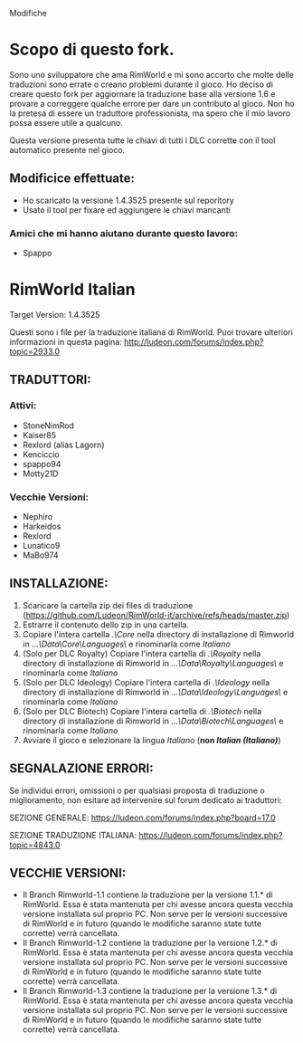 Modifiche 

# Scopo di questo fork.
Sono uno sviluppatore che ama RimWorld e mi sono accorto che molte delle traduzioni sono errate o creano problemi durante il gioco.
Ho deciso di creare questo fork per aggiornare la traduzione base alla versione 1.6 e provare a correggere qualche errore per dare un contributo al gioco.
Non ho la pretesa di essere un traduttore professionista, ma spero che il mio lavoro possa essere utile a qualcuno.

Questa versione presenta tutte le chiavi di tutti i DLC corrette con il tool automatico presente nel gioco.

## Modificice effettuate:
- Ho scaricato la versione 1.4.3525 presente sul reporitory
- Usato il tool per fixare ed aggiungere le chiavi mancanti

### Amici che mi hanno aiutano durante questo lavoro:
- Spappo



RimWorld Italian
================
Target Version: 1.4.3525

Questi sono i file per la traduzione italiana di RimWorld.
Puoi trovare ulteriori informazioni in questa pagina: http://ludeon.com/forums/index.php?topic=2933.0

TRADUTTORI:
------------------
### Attivi:
- StoneNimRod
- Kaiser85
- Rexlord (alias Lagorn)
- Kenciccio
- spappo94
- Motty21D

### Vecchie Versioni:
- Nephiro
- Harkeidos
- Rexlord
- Lunatico9
- MaBo974

INSTALLAZIONE:
------------------
1) Scaricare la cartella zip dei files di traduzione (https://github.com/Ludeon/RimWorld-it/archive/refs/heads/master.zip)
2) Estrarre il contenuto dello zip in una cartella.
3) Copiare l'intera cartella *.\Core* nella directory di installazione di Rimworld in *...\Data\Core\Languages\\* e rinominarla come *Italiano*
4) (Solo per DLC Royalty) Copiare l'intera cartella di *.\Royalty* nella directory di installazione di Rimworld in *...\Data\Royalty\Languages\\* e rinominarla come *Italiano*
5) (Solo per DLC Ideology) Copiare l'intera cartella di *.\Ideology* nella directory di installazione di Rimworld in *...\Data\Ideology\Languages\\* e rinominarla come *Italiano*
5) (Solo per DLC Biotech) Copiare l'intera cartella di *.\Biotech* nella directory di installazione di Rimworld in *...\Data\Biotech\Languages\\* e rinominarla come *Italiano*
7) Avviare il gioco e selezionare la lingua *Italiano* (**non *Italian (Italiano)***)

SEGNALAZIONE ERRORI:
------------------------------
Se individui errori, omissioni o per qualsiasi proposta di traduzione o miglioramento, non esitare ad intervenire sul forum dedicato ai traduttori:

SEZIONE GENERALE: https://ludeon.com/forums/index.php?board=17.0

SEZIONE TRADUZIONE ITALIANA: https://ludeon.com/forums/index.php?topic=4843.0

VECCHIE VERSIONI:
-----------------
- Il Branch Rimworld-1.1 contiene la traduzione per la versione 1.1.* di RimWorld. Essa è stata mantenuta per chi avesse ancora questa vecchia versione installata sul proprio PC. Non serve per le versioni successive di RimWorld e in futuro (quando le modifiche saranno state tutte corrette) verrà cancellata.
- Il Branch Rimworld-1.2 contiene la traduzione per la versione 1.2.* di RimWorld. Essa è stata mantenuta per chi avesse ancora questa vecchia versione installata sul proprio PC. Non serve per le versioni successive di RimWorld e in futuro (quando le modifiche saranno state tutte corrette) verrà cancellata.
- Il Branch Rimworld-1.3 contiene la traduzione per la versione 1.3.* di RimWorld. Essa è stata mantenuta per chi avesse ancora questa vecchia versione installata sul proprio PC. Non serve per le versioni successive di RimWorld e in futuro (quando le modifiche saranno state tutte corrette) verrà cancellata.

